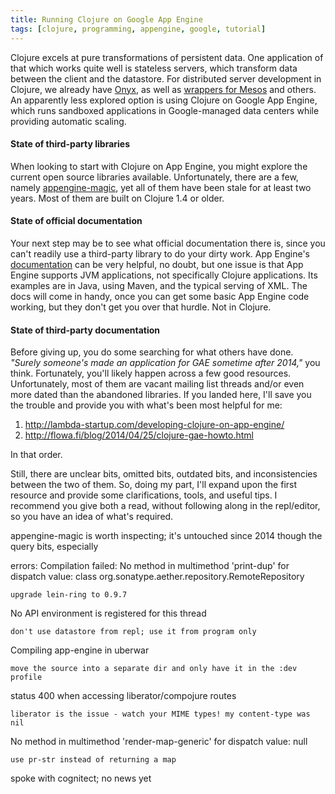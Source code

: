```yaml
---
title: Running Clojure on Google App Engine
tags: [clojure, programming, appengine, google, tutorial]
---
```


Clojure excels at pure transformations of persistent data. One application of
that which works quite well is stateless servers, which transform data between
the client and the datastore. For distributed server development in Clojure, we
already have [Onyx](http://www.onyxplatform.org/), as well as [wrappers for
Mesos](https://github.com/pyr/mesomatic) and others. An apparently less explored
option is using Clojure on Google App Engine, which runs sandboxed applications
in Google-managed data centers while providing automatic scaling.

#### State of third-party libraries
When looking to start with Clojure on App Engine, you might explore the current
open source libraries available. Unfortunately, there are a few, namely
[appengine-magic](https://github.com/gcv/appengine-magic), yet all of them have
been stale for at least two years. Most of them are built on Clojure 1.4 or
older.

#### State of official documentation
Your next step may be to see what official documentation there is, since you
can't readily use a third-party library to do your dirty work. App Engine's
[documentation](https://cloud.google.com/appengine/docs) can be very helpful, no
doubt, but one issue is that App Engine supports JVM applications, not
specifically Clojure applications. Its examples are in Java, using Maven, and
the typical serving of XML. The docs will come in handy, once you can get some
basic App Engine code working, but they don't get you over that hurdle. Not in
Clojure.

#### State of third-party documentation
Before giving up, you do some searching for what others have done. *"Surely
someone's made an application for GAE sometime after 2014,"* you think.
Fortunately, you'll likely happen across a few good resources. Unfortunately,
most of them are vacant mailing list threads and/or even more dated than the
abandoned libraries. If you landed here, I'll save you the trouble and provide
you with what's been most helpful for me:

1. http://lambda-startup.com/developing-clojure-on-app-engine/
2. http://flowa.fi/blog/2014/04/25/clojure-gae-howto.html

In that order.

Still, there are unclear bits, omitted bits, outdated bits, and inconsistencies
between the two of them. So, doing my part, I'll expand upon the first resource
and provide some clarifications, tools, and useful tips. I recommend you give
both a read, without following along in the repl/editor, so you have an idea of
what's required.

appengine-magic is worth inspecting; it's untouched since 2014 though
  the query bits, especially

errors:
  Compilation failed: No method in multimethod 'print-dup' for dispatch value:
  class org.sonatype.aether.repository.RemoteRepository

    upgrade lein-ring to 0.9.7

  No API environment is registered for this thread

    don't use datastore from repl; use it from program only

  Compiling app-engine in uberwar

    move the source into a separate dir and only have it in the :dev profile

  status 400 when accessing liberator/compojure routes

    liberator is the issue - watch your MIME types! my content-type was nil

  No method in multimethod 'render-map-generic' for dispatch value: null

    use pr-str instead of returning a map

spoke with cognitect; no news yet
